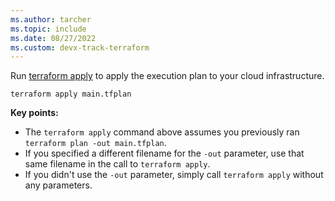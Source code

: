 ```yaml
---
ms.author: tarcher
ms.topic: include
ms.date: 08/27/2022
ms.custom: devx-track-terraform
---
```


Run [terraform apply](https://www.terraform.io/docs/commands/apply.html) to apply the execution plan to your cloud infrastructure.

```console
terraform apply main.tfplan
```

**Key points:**

- The `terraform apply` command above assumes you previously ran `terraform plan -out main.tfplan`.
- If you specified a different filename for the `-out` parameter, use that same filename in the call to `terraform apply`.
- If you didn't use the `-out` parameter, simply call `terraform apply` without any parameters.
